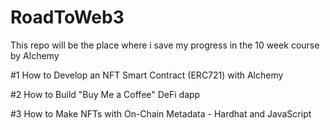 # RoadToWeb3
This repo will be the place where i save my progress in the 10 week course by Alchemy 

#1 How to Develop an NFT Smart Contract (ERC721) with Alchemy

#2 How to Build "Buy Me a Coffee" DeFi dapp

#3 How to Make NFTs with On-Chain Metadata - Hardhat and JavaScript
